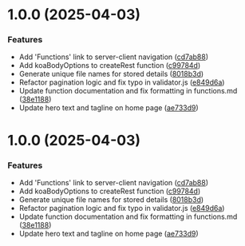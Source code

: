 # 1.0.0 (2025-04-03)


### Features

* Add 'Functions' link to server-client navigation ([cd7ab88](https://github.com/modular-rest/modular-rest/commit/cd7ab8871a36fc1a4299e9de7430d815aad4a775))
* Add koaBodyOptions to createRest function ([c99784d](https://github.com/modular-rest/modular-rest/commit/c99784d50ab3385990fa45a034042587497b93a4))
* Generate unique file names for stored details ([8018b3d](https://github.com/modular-rest/modular-rest/commit/8018b3d4a76608c4bb5377d01efa448b039ad2f1))
* Refactor pagination logic and fix typo in validator.js ([e849d6a](https://github.com/modular-rest/modular-rest/commit/e849d6aea1683f8cd22082291ce8ff572a1e69e3))
* Update function documentation and fix formatting in functions.md ([38e1188](https://github.com/modular-rest/modular-rest/commit/38e11886d1804b006784825005837a88b5a0c901))
* Update hero text and tagline on home page ([ae733d9](https://github.com/modular-rest/modular-rest/commit/ae733d96e5c30a9a31b3722354770427a94e10c9))

# 1.0.0 (2025-04-03)


### Features

* Add 'Functions' link to server-client navigation ([cd7ab88](https://github.com/modular-rest/modular-rest/commit/cd7ab8871a36fc1a4299e9de7430d815aad4a775))
* Add koaBodyOptions to createRest function ([c99784d](https://github.com/modular-rest/modular-rest/commit/c99784d50ab3385990fa45a034042587497b93a4))
* Generate unique file names for stored details ([8018b3d](https://github.com/modular-rest/modular-rest/commit/8018b3d4a76608c4bb5377d01efa448b039ad2f1))
* Refactor pagination logic and fix typo in validator.js ([e849d6a](https://github.com/modular-rest/modular-rest/commit/e849d6aea1683f8cd22082291ce8ff572a1e69e3))
* Update function documentation and fix formatting in functions.md ([38e1188](https://github.com/modular-rest/modular-rest/commit/38e11886d1804b006784825005837a88b5a0c901))
* Update hero text and tagline on home page ([ae733d9](https://github.com/modular-rest/modular-rest/commit/ae733d96e5c30a9a31b3722354770427a94e10c9))
